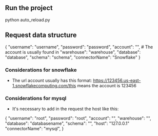 ## Run the project

python auto_reload.py

## Request data structure

{
"username": "username",
"password": "password",
"account": "", # The account is usually found in
"warehouse": "warehouse",
"database": "database",
"schema": "schema",
"connectorName": "Snowflake"
}

### Considerations for snowflake

- The url account usually has this format: https://123456.us-east-1.snowflakecomputing.com/this means the account is 123456

### Considerations for mysql

- It's necessary to add in the request the host like this:

{
"username": "root",
"password": "root",
"account": "",
"warehouse": "",
"database": "databasename",
"schema": "",
"host": "127.0.0.1"
"connectorName": "mysql",
}
